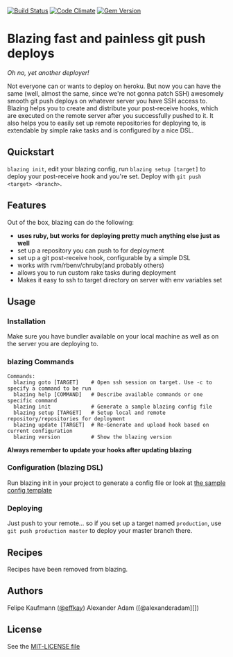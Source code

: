 [![Build Status](https://secure.travis-ci.org/effkay/blazing.png?branch=master)](http://travis-ci.org/effkay/blazing)
[![Code Climate](https://codeclimate.com/github/effkay/blazing.png)](https://codeclimate.com/github/effkay/blazing)
[![Gem Version](https://badge.fury.io/rb/blazing.png)](http://badge.fury.io/rb/blazing)

Blazing fast and painless git push deploys
==========================================

*Oh no, yet another deployer!*

Not everyone can or wants to deploy on heroku. But now you can have the same (well, almost the same, since we're not gonna patch SSH) awesomely smooth git push deploys on whatever server you have SSH access to. Blazing helps you to create and distribute your post-receive hooks, which are executed on the remote server after you successfully pushed to it. It also helps you to easily set up remote repositories for deploying to, is extendable by simple rake tasks and is configured by a nice DSL.

Quickstart
----------

`blazing init`, edit your blazing config, run `blazing setup [target]` to deploy your post-receive hook and you're set. Deploy with `git push <target> <branch>`.

Features
--------

Out of the box, blazing can do the following:

* **uses ruby, but works for deploying pretty much anything else just as well**
* set up a repository you can push to for deployment
* set up a git post-receive hook, configurable by a simple DSL
* works with rvm/rbenv/chruby(and probably others)
* allows you to run custom rake tasks during deployment
* Makes it easy to ssh to target directory on server with env variables
  set

Usage
-----

### Installation

Make sure you have bundler available on your local machine as well as on
the server you are deploying to.

### blazing Commands

```
Commands:
  blazing goto [TARGET]    # Open ssh session on target. Use -c to specify a command to be run
  blazing help [COMMAND]   # Describe available commands or one specific command
  blazing init             # Generate a sample blazing config file
  blazing setup [TARGET]   # Setup local and remote repository/repositories for deployment
  blazing update [TARGET]  # Re-Generate and upload hook based on current configuration
  blazing version          # Show the blazing version
```

**Always remember to update your hooks after updating blazing**

### Configuration (blazing DSL)

Run blazing init in your project to generate a config file or look at
[the sample config
template](https://github.com/effkay/blazing/blob/master/lib/blazing/templates/config.erb)

### Deploying

Just push to your remote… so if you set up a target named `production`, use `git push production master` to deploy your master branch there.

Recipes
-------

Recipes have been removed from blazing.

Authors
-------

Felipe Kaufmann ([@effkay][])
Alexander Adam ([@alexanderadam][])

License
-------

See the [MIT-LICENSE file](https://github.com/effkay/blazing/blob/master/MIT-LICENCE)

[@effkay]: https://github.com/effkay
